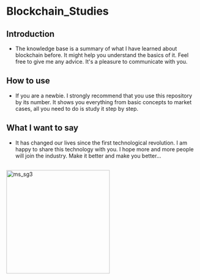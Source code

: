 # Blockchain_Studies
## Introduction
- The knowledge base is a summary of what I have learned about blockchain before.
It might help you understand the basics of it. 
Feel free to give me any advice. 
It's a pleasure to communicate with you.

## How to use
- If you are a newbie. I strongly recommend that you use this repository by its number.
It shows you everything from basic concepts to market cases, all you need to do is study it step by step.

## What I want to say
- It has changed our lives since the first technological revolution. 
I am happy to share this technology with you. 
I hope more and more people will join the industry. 
Make it better and make you better...




##

<img width="270" alt="ms_sg3" src="https://user-images.githubusercontent.com/109148403/178735510-a5768788-0b80-42aa-a80c-62d265347206.png">
